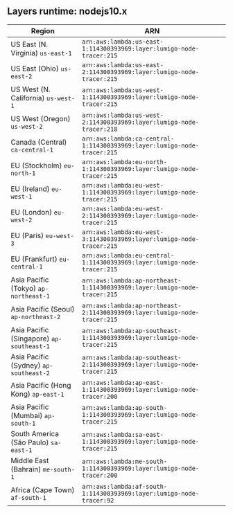 Layers runtime: nodejs10.x
----
| Region | ARN |
| --- | --- |
|US East (N. Virginia)  `us-east-1`|`arn:aws:lambda:us-east-1:114300393969:layer:lumigo-node-tracer:215`|
|US East (Ohio)  `us-east-2`|`arn:aws:lambda:us-east-2:114300393969:layer:lumigo-node-tracer:215`|
|US West (N. California)  `us-west-1`|`arn:aws:lambda:us-west-1:114300393969:layer:lumigo-node-tracer:215`|
|US West (Oregon)  `us-west-2`|`arn:aws:lambda:us-west-2:114300393969:layer:lumigo-node-tracer:218`|
|Canada (Central)  `ca-central-1`|`arn:aws:lambda:ca-central-1:114300393969:layer:lumigo-node-tracer:215`|
|EU (Stockholm)  `eu-north-1`|`arn:aws:lambda:eu-north-1:114300393969:layer:lumigo-node-tracer:215`|
|EU (Ireland)  `eu-west-1`|`arn:aws:lambda:eu-west-1:114300393969:layer:lumigo-node-tracer:215`|
|EU (London)  `eu-west-2`|`arn:aws:lambda:eu-west-2:114300393969:layer:lumigo-node-tracer:215`|
|EU (Paris)  `eu-west-3`|`arn:aws:lambda:eu-west-3:114300393969:layer:lumigo-node-tracer:215`|
|EU (Frankfurt)  `eu-central-1`|`arn:aws:lambda:eu-central-1:114300393969:layer:lumigo-node-tracer:215`|
|Asia Pacific (Tokyo)  `ap-northeast-1`|`arn:aws:lambda:ap-northeast-1:114300393969:layer:lumigo-node-tracer:215`|
|Asia Pacific (Seoul)  `ap-northeast-2`|`arn:aws:lambda:ap-northeast-2:114300393969:layer:lumigo-node-tracer:215`|
|Asia Pacific (Singapore)  `ap-southeast-1`|`arn:aws:lambda:ap-southeast-1:114300393969:layer:lumigo-node-tracer:215`|
|Asia Pacific (Sydney)  `ap-southeast-2`|`arn:aws:lambda:ap-southeast-2:114300393969:layer:lumigo-node-tracer:215`|
|Asia Pacific (Hong Kong)  `ap-east-1`|`arn:aws:lambda:ap-east-1:114300393969:layer:lumigo-node-tracer:200`|
|Asia Pacific (Mumbai)  `ap-south-1`|`arn:aws:lambda:ap-south-1:114300393969:layer:lumigo-node-tracer:215`|
|South America (São Paulo)  `sa-east-1`|`arn:aws:lambda:sa-east-1:114300393969:layer:lumigo-node-tracer:215`|
|Middle East (Bahrain)  `me-south-1`|`arn:aws:lambda:me-south-1:114300393969:layer:lumigo-node-tracer:200`|
|Africa (Cape Town)  `af-south-1`|`arn:aws:lambda:af-south-1:114300393969:layer:lumigo-node-tracer:92`|
